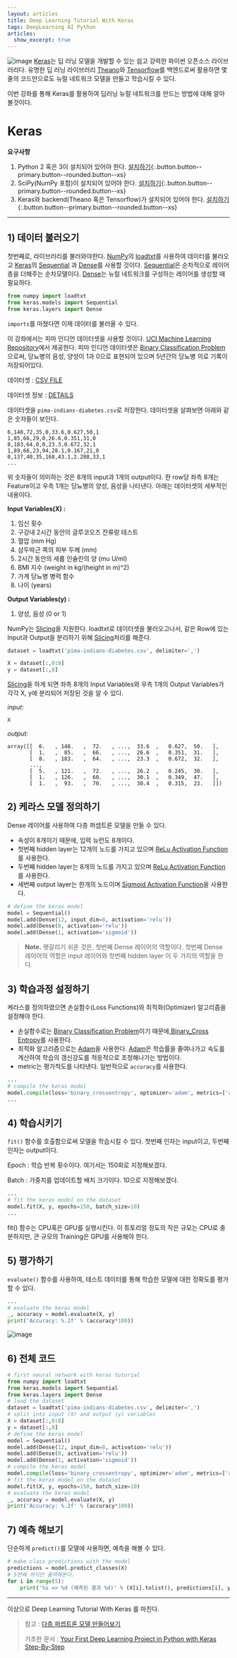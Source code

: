 ```yaml
---
layout: articles
title: Deep Learning Tutorial With Keras
tags: DeepLearning AI Python
articles:
  show_excerpt: true
---
```

![image](https://s3.amazonaws.com/keras.io/img/keras-logo-2018-large-1200.png)
[Keras](https://keras.io/)는 딥 러닝 모델을 개발할 수 있는 쉽고 강력한 파이썬 오픈소스 라이브러리다. 유명한 딥 러닝 라이브러리 [Theano](https://machinelearningmastery.com/introduction-python-deep-learning-library-theano/)와 [Tensorflow](https://machinelearningmastery.com/introduction-python-deep-learning-library-tensorflow/)를 백엔드로써 활용하면 몇 줄의 코드만으로도 뉴럴 네트워크 모델을 만들고 학습시킬 수 있다.

이번 강좌를 통해 Keras를 활용하여 딥러닝 뉴럴 네트워크를 만드는 방법에 대해 알아볼것이다.

<!--more-->
# Keras
**요구사항**

1. Python 2 혹은 3이 설치되어 있어야 한다. [설치하기](https://www.python.org/downloads/){:.button.button--primary.button--rounded.button--xs}
2. SciPy(NumPy 포함)이 설치되어 있어야 한다. [설치하기](https://www.scipy.org/install.html){:.button.button--primary.button--rounded.button--xs}
3. Keras와 backend(Theano 혹은 Tensorflow)가 설치되어 있어야 한다. [설치하기](https://keras.io/#installation){:.button.button--primary.button--rounded.button--xs}

---
## 1) 데이터 불러오기
첫번째로, 라이브러리를 불러와야한다. [NumPy](https://www.numpy.org/)의 [loadtxt](https://docs.scipy.org/doc/numpy/reference/generated/numpy.loadtxt.html)를 사용하여 데이터를 불러오고 [Keras](https://keras.io/)의 [Sequential](https://keras.io/models/sequential/) 과 [Dense](https://keras.io/layers/core/)를 사용할 것이다. [Sequential](https://keras.io/models/sequential/)은 순차적으로 레이어 층을 더해주는 순차모델이다. [Dense](https://keras.io/layers/core/)는 뉴럴 네트워크를 구성하는 레이어를 생성할 때 필요하다.

```python
from numpy import loadtxt
from keras.models import Sequential
from keras.layers import Dense
```
`imports`를 마쳤다면 이제 데이터를 불러올 수 있다.

이 강좌에서는 피마 인디언 데이터셋을 사용할 것이다. [UCI Machine Learning Repository](https://archive.ics.uci.edu/ml/index.php)에서 제공한다. 피마 인디언 데이터셋은 [Binary Classification Problem](https://en.wikipedia.org/wiki/Binary_classification)으로써, 당뇨병의 음성, 양성이 1과 0으로 표현되어 있으며 5년간의 당뇨병 의료 기록이 저장되어있다.

데이터셋
: [CSV FILE](https://raw.githubusercontent.com/jbrownlee/Datasets/master/pima-indians-diabetes.data.csv)

데이터셋 정보
: [DETAILS](https://raw.githubusercontent.com/jbrownlee/Datasets/master/pima-indians-diabetes.names)

데이터셋을 `pima-indians-diabetes.csv`로 저장한다. 데이터셋을 살펴보면 아래와 같은 숫자들이 보인다.
```
6,148,72,35,0,33.6,0.627,50,1
1,85,66,29,0,26.6,0.351,31,0
8,183,64,0,0,23.3,0.672,32,1
1,89,66,23,94,28.1,0.167,21,0
0,137,40,35,168,43.1,2.288,33,1
...
```

위 숫자들이 의미하는 것은 8개의 input과 1개의 output이다. 한 row당 좌측 8개는 Feature이고 우측 1개는 당뇨병의 양성, 음성을 나타낸다. 아래는 데이터셋의 세부적인 내용이다.

**Input Variables(X) :**
1. 임신 횟수
2. 구강내 2시간 동안의 글루코오즈 잔류량 테스트
3. 혈압 (mm Hg)
4. 삼두박근 쪽의 피부 두께 (mm)
5. 2시간 동안의 세륨 인슐린의 양 (mu U/ml)
6. BMI 지수 (weight in kg/(height in m)^2)
7. 가계 당뇨병 병력 함수
8. 나이 (years)

**Output Variables(y) :**
1. 양성, 음성 (0 or 1)

NumPy는 [Slicing](https://docs.scipy.org/doc/numpy-1.13.0/reference/arrays.indexing.html)을 지원한다. loadtxt로 데이터셋을 불러오고나서, 같은 Row에 있는 Input과 Output을 분리하기 위해 [Slicing](https://docs.scipy.org/doc/numpy-1.13.0/reference/arrays.indexing.html)처리를 해준다. 
```python
dataset = loadtxt('pima-indians-diabetes.csv', delimiter=',')

X = dataset[:,0:8]
y = dataset[:,8]
```
[Slicing](https://docs.scipy.org/doc/numpy-1.13.0/reference/arrays.indexing.html)을 하게 되면 좌측 8개의 Input Variables와 우측 1개의 Output Variables가 각각 X, y에 분리되어 저장된 것을 알 수 있다.

*input:*
```python
X
```
*output:*
```
array([[  6.   , 148.   ,  72.   , ...,  33.6  ,   0.627,  50.   ],
       [  1.   ,  85.   ,  66.   , ...,  26.6  ,   0.351,  31.   ],
       [  8.   , 183.   ,  64.   , ...,  23.3  ,   0.672,  32.   ],
       ...,
       [  5.   , 121.   ,  72.   , ...,  26.2  ,   0.245,  30.   ],
       [  1.   , 126.   ,  60.   , ...,  30.1  ,   0.349,  47.   ],
       [  1.   ,  93.   ,  70.   , ...,  30.4  ,   0.315,  23.   ]])
```

## 2) 케라스 모델 정의하기
Dense 레이어를 사용하여 다층 퍼셉트론 모델을 만들 수 있다.
- 속성이 8개이기 때문에, 입력 뉴런도 8개이다.
- 첫번째 hidden layer는 12개의 노드를 가지고 있으며 [ReLu Activation Function](https://machinelearningmastery.com/rectified-linear-activation-function-for-deep-learning-neural-networks/)를 사용한다.
- 두번째 hidden layer는 8개의 노드를 가지고 있으며 [ReLu Activation Function](https://machinelearningmastery.com/rectified-linear-activation-function-for-deep-learning-neural-networks/)를 사용한다.
- 세번째 output layer는 한개의 노드이며 [Sigmoid Activation Function](https://towardsdatascience.com/activation-functions-neural-networks-1cbd9f8d91d6)을 사용한다.
```python
# define the keras model
model = Sequential()
model.add(Dense(12, input_dim=8, activation='relu'))
model.add(Dense(8, activation='relu'))
model.add(Dense(1, activation='sigmoid'))
```
> **Note.** 헷갈리기 쉬운 것은, 첫번째 Dense 레이어의 역할이다. 첫번째 Dense 레이어의 역할은 input 레이어와 첫번째 hidden layer 이 두 가지의 역할을 한다.

## 3) 학습과정 설정하기
케라스를 정의하였으면 손실함수(Loss Functions)와 최적화(Optimizer) 알고리즘을 설정해야 한다.
- 손실함수로는  [Binary Classification Problem](https://en.wikipedia.org/wiki/Binary_classification)이기 때문에,[Binary_Cross Entropy](https://towardsdatascience.com/understanding-binary-cross-entropy-log-loss-a-visual-explanation-a3ac6025181a)를 사용한다. 
- 최적화 알고리즘으로는 [Adam](https://towardsdatascience.com/adam-latest-trends-in-deep-learning-optimization-6be9a291375c)을 사용한다. [Adam](https://towardsdatascience.com/adam-latest-trends-in-deep-learning-optimization-6be9a291375c)은 학습률을 줄여나가고 속도를 계산하여 학습의 갱신강도를 적응적으로 조정해나가는 방법이다.
- metric는 평가척도를 나타낸다. 일반적으로 `accuracy`를 사용한다.
```python
...
# compile the keras model
model.compile(loss='binary_crossentropy', optimizer='adam', metrics=['accuracy'])
...
```

## 4) 학습시키기
`fit()` 함수를 호출함으로써 모델을 학습시킬 수 있다. 첫번째 인자는 input이고, 두번째 인자는 output이다.

Epoch
: 학습 반복 횟수이다. 여기서는 150회로 지정해보겠다.

Batch
: 가중치를 업데이트할 배치 크기이다. 10으로 지정해보겠다.
```python
...
# fit the keras model on the dataset
model.fit(X, y, epochs=150, batch_size=10)
...
```
fit() 함수는 CPU혹은 GPU를 실행시킨다. 이 튜토리얼 정도의 작은 규모는 CPU로 충분하지만, 큰 규모의 Training은 GPU를 사용해야 한다.

## 5) 평가하기
`evaluate()` 함수를 사용하여, 테스트 데이터를 통해 학습한 모델에 대한 정확도를 평가할 수 있다.
```python
...
# evaluate the keras model
_, accuracy = model.evaluate(X, y)
print('Accuracy: %.2f' % (accuracy*100))
```
![image](https://user-images.githubusercontent.com/56034782/66134204-ea969080-e632-11e9-981d-67c3377943e6.png)

## 6) 전체 코드
```python
# first neural network with keras tutorial
from numpy import loadtxt
from keras.models import Sequential
from keras.layers import Dense
# load the dataset
dataset = loadtxt('pima-indians-diabetes.csv', delimiter=',')
# split into input (X) and output (y) variables
X = dataset[:,0:8]
y = dataset[:,8]
# define the keras model
model = Sequential()
model.add(Dense(12, input_dim=8, activation='relu'))
model.add(Dense(8, activation='relu'))
model.add(Dense(1, activation='sigmoid'))
# compile the keras model
model.compile(loss='binary_crossentropy', optimizer='adam', metrics=['accuracy'])
# fit the keras model on the dataset
model.fit(X, y, epochs=150, batch_size=10)
# evaluate the keras model
_, accuracy = model.evaluate(X, y)
print('Accuracy: %.2f' % (accuracy*100))
```

## 7) 예측 해보기
단순하게 `predict()`를 모델에 사용하면, 예측을 해볼 수 있다.
```python
# make class predictions with the model
predictions = model.predict_classes(X)
# 5번째 까지만 출력해본다.
for i in range(5):
	print('%s => %d (예측된 결과 %d)' % (X[i].tolist(), predictions[i], y[i]))
```
---

이상으로 Deep Learning Tutorial With Keras 를 마친다.

> 참고 : [다층 퍼셉트론 모델 만들어보기](https://tykimos.github.io/2017/02/04/MLP_Getting_Started/)
>
> 기초한 문서 : [Your First Deep Learning Project in Python with Keras Step-By-Step](https://machinelearningmastery.com/tutorial-first-neural-network-python-keras/)